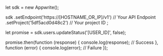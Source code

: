 let sdk = new Appwrite();

sdk
    .setEndpoint('https://[HOSTNAME_OR_IP]/v1') // Your API Endpoint
    .setProject('5df5acd0d48c2') // Your project ID
;

let promise = sdk.users.updateStatus('[USER_ID]', false);

promise.then(function (response) {
    console.log(response); // Success
}, function (error) {
    console.log(error); // Failure
});